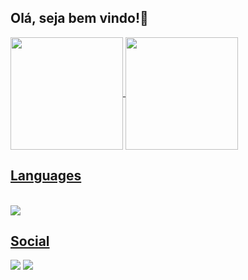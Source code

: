 ## Olá, seja bem vindo!👋


 <a href="https://github.com/Reisdrj">
<img align="center" height="180rem" src="https://github-readme-stats.vercel.app/api?username=Reisdrj&count_private=true&include_all_commits=true&show_icons=true&theme=github_dark"/>
<img align="center" height="180rem" src="https://github-readme-stats.vercel.app/api/top-langs/?username=Reisdrj&layout=compact&langs_count=7&theme=github_dark"/>

 
 ## Languages
 
<div style="display: in-line block"><br>
    <img align="center" src="https://img.shields.io/badge/C-00599C?style=for-the-badge&logo=c&logoColor=white">
</div>
  
## Social
  
<div>
  <a href="https://instagram.com/davi_dos_reis" target="_blank"><img src="https://img.shields.io/badge/@davi_dos_reis-E4405F?style=for-the-badge&logo=instagram&logoColor=white" target="_blank"></a> 
  <a href="https://twitter.com/Davi_Reis03" target="_blank"><img src="https://img.shields.io/badge/@Davi_Reis03-1DA1F2?style=for-the-badge&logo=twitter&logoColor=white" target ="_blank"><a/>
</div>
